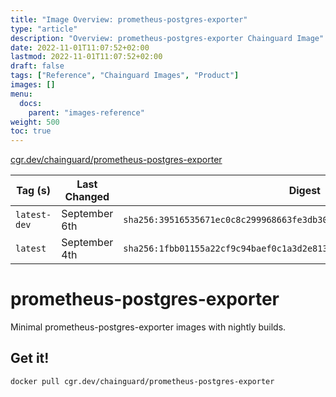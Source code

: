 ```yaml
---
title: "Image Overview: prometheus-postgres-exporter"
type: "article"
description: "Overview: prometheus-postgres-exporter Chainguard Image"
date: 2022-11-01T11:07:52+02:00
lastmod: 2022-11-01T11:07:52+02:00
draft: false
tags: ["Reference", "Chainguard Images", "Product"]
images: []
menu:
  docs:
    parent: "images-reference"
weight: 500
toc: true
---
```


[cgr.dev/chainguard/prometheus-postgres-exporter](https://github.com/chainguard-images/images/tree/main/images/prometheus-postgres-exporter)

| Tag (s)       | Last Changed  | Digest                                                                    |
|---------------|---------------|---------------------------------------------------------------------------|
|  `latest-dev` | September 6th | `sha256:39516535671ec0c8c299968663fe3db30b46b0d383efee5398ba24d3daa75c54` |
|  `latest`     | September 4th | `sha256:1fbb01155a22cf9c94baef0c1a3d2e813580f9a581af4c6ceab0e370b4951507` |

# prometheus-postgres-exporter

Minimal prometheus-postgres-exporter images with nightly builds.

## Get it!

```shell
docker pull cgr.dev/chainguard/prometheus-postgres-exporter
```
